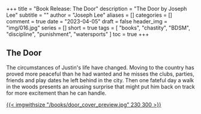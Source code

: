 +++
title = "Book Release: The Door"
description = "The Door by Joseph Lee"
subtitle = ""
author = "Joseph Lee"
aliases = []
categories = []
comment = true
date = "2023-04-05"
draft = false
header_img = "img/016.jpg"
series = []
short = true
tags = [
  "books",
  "chastity",
  "BDSM",
  "discipline",
  "punishment",
  "watersports"
]
toc = true
+++

<!--more-->

## The Door

The circumstances of Justin's life have changed. Moving to the country has proved more peaceful than he had wanted and he misses the clubs, parties, friends and play dates he left behind in the city. Then one fateful day a walk in the woods presents an arousing surprise that might put him back on track for more excitement than he can handle.

[{{< imgwithsize "/books/door_cover_preview.jpg" 230 300 >}}](https://read.amazon.co.uk/kp/embed?asin=B0BWFQPYB6&preview=newtab&linkCode=kpe&ref_=cm_sw_r_kb_dp_W6X7P519BMD3QGX3PFBF&tag=josephlee090-20)